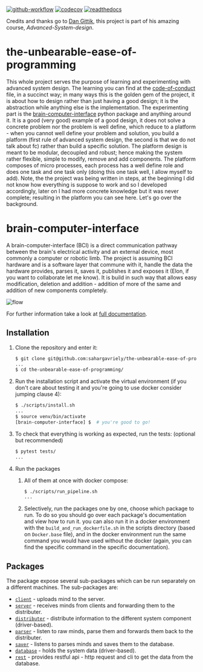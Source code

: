 [![github-workflow](https://github.com/sahargavriely/the-unbearable-ease-of-programming/actions/workflows/github-action.yml/badge.svg)](https://github.com/sahargavriely/the-unbearable-ease-of-programming/actions/workflows/github-action.yml)
[![codecov](https://codecov.io/gh/sahargavriely/the-unbearable-ease-of-programming/graph/badge.svg?token=W0V7MR7T8S)](https://codecov.io/gh/sahargavriely/the-unbearable-ease-of-programming)
[![readthedocs](https://readthedocs.org/projects/the-unbearable-ease-of-programming/badge/?version=latest)](https://the-unbearable-ease-of-programming.readthedocs.io/en/latest/?badge=latest)

Credits and thanks go to [Dan Gittik](https://github.com/dan-gittik), this project is part of his amazing course, _Advanced-System-design_.

# the-unbearable-ease-of-programming

This whole project serves the purpose of learning and experimenting with advanced system design.
The learning you can find at the [code-of-conduct](/CODE_OF_CONDUCT.md) file, in a succinct way; in many ways this is the golden gem of the project, it is about how to design rather than just having a good design; it is the abstraction while anything else is the implementation.
The experimenting part is the [brain-computer-interface](/brain_computer_interface/) python package and anything around it. It is a good (very good) example of a good design, it does not solve a concrete problem nor the problem is well define, which reduce to a platform - when you cannot well define your problem and solution, you build a platform (first rule of advanced system design, the second is that we do not talk about fc) rather than build a specific solution.
The platform design is meant to be modular, decoupled and robust; hence making the system rather flexible, simple to modify, remove and add components.
The platform composes of micro processes, each process has a well define role and does one task and one task only (doing this one task well, I allow myself to add).
Note, the the project was being written in steps, at the beginning I did not know how everything is suppose to work and so I developed accordingly, later on I had more concrete knowledge but it was never complete; resulting in the platform you can see here.
Let's go over the background.


# brain-computer-interface

A brain-computer-interface (BCI) is a direct communication pathway between the brain's electrical activity and an external device, most commonly a computer or robotic limb.
The project is assuming BCI hardware and is a software layer that commune with it, handle the data the hardware provides, parses it, saves it, publishes it and exposes it (Elon, if you want to collaborate let me know).
It is build in such way that allows easy modification, deletion and addition - addition of more of the same and addition of new components completely.

![flow](https://github.com/sahargavriely/the-unbearable-ease-of-programming/assets/63425950/85c9248d-7cd4-47cf-988c-255f33eccdfc)

For further information take a look at [full documentation](https://the-unbearable-ease-of-programming.readthedocs.io/en/latest/).

## Installation

1. Clone the repository and enter it:

      ```sh
      $ git clone git@github.com:sahargavriely/the-unbearable-ease-of-programming.git
      ...
      $ cd the-unbearable-ease-of-programming/
      ```

2. Run the installation script and activate the virtual environment (if you don't care about testing it and you're going to use docker consider jumping clause 4):

      ```sh
      $ ./scripts/install.sh
      ...
      $ source venv/bin/activate
      [brain-computer-interface] $  # you're good to go!
      ```

3. To check that everything is working as expected, run the tests: (optional but recommended)

      ```sh
      $ pytest tests/
      ...
      ```

4. Run the packages
    1. All of them at once with docker compose:

        ```sh
        $ ./scripts/run_pipeline.sh
        ...
        ```

    2. Selectively, run the packages one by one, choose which package to run. To do so you should go over each package's documentation and view how to run it. you can also run it in a docker environment with the `build_and_run_dockerfile.sh` in the scripts directory (based on `Docker.base` file), and in the docker environment run the same command you would have used without the docker (again, you can find the specific command in the specific documentation).

## Packages

The package expose several sub-packages which can be run separately on a different machines.
The sub-packages are:

- [`client`](/brain_computer_interface/client/README.md) - uploads mind to the server.
- [`server`](/brain_computer_interface/server/README.md) - receives minds from clients and forwarding them to the distributer.
- [`distributer`](/brain_computer_interface/distributer/README.md) - distribute information to the different system component (driver-based).
- [`parser`](/brain_computer_interface/parser/README.md) - listen to raw minds, parse them and forwards them back to the distributer.
- [`saver`](/brain_computer_interface/saver/README.md) - listens to parses minds and saves them to the database.
- [`database`](/brain_computer_interface/database/README.md) - holds the system data (driver-based).
- [`rest`](/brain_computer_interface/rest/README.md) - provides restful api - http request and cli to get the data from the database.
